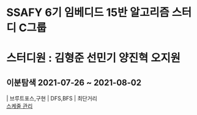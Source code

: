 <h1> SSAFY 6기 임베디드 15반 알고리즘 스터디 C그룹<h1>

  스터디원 : 김형준 선민기 양진혁 오지원

<h2> 이분탐색 2021-07-26 ~ 2021-08-02 </h2>
| 브루트포스,구현 | DFS,BFS | 최단거리
</br>
<a href="https://docs.google.com/spreadsheets/d/1enk4ziaIpllC1OXJL1mqEuoNUDGdqES1kDXqCClyDvU/edit#gid=0">스케줄 관리</a>
